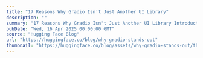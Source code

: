 ```yaml
---
title: "17 Reasons Why Gradio Isn't Just Another UI Library"
description: ""
summary: "17 Reasons Why Gradio Isn't Just Another UI Library Introduction 'Oh, Gradio? That's a Python librar..."
pubDate: "Wed, 16 Apr 2025 00:00:00 GMT"
source: "Hugging Face Blog"
url: "https://huggingface.co/blog/why-gradio-stands-out"
thumbnail: "https://huggingface.co/blog/assets/why-gradio-stands-out/thumbnail.png"
---
```


